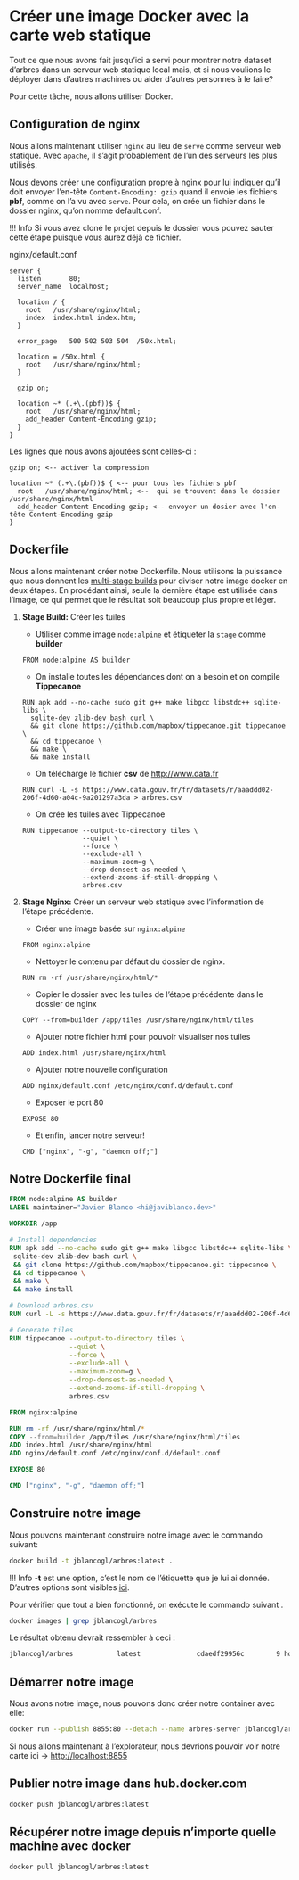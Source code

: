 # Créer une image Docker avec la carte web statique

Tout ce que nous avons fait jusqu’ici a servi pour montrer notre dataset d’arbres 
dans un serveur web statique local mais, et si nous voulions le déployer 
dans d’autres machines ou aider d’autres personnes à le faire?

Pour cette tâche, nous allons utiliser Docker.

## Configuration de nginx

Nous allons maintenant utiliser `nginx` au lieu de `serve` comme serveur web statique. 
Avec `apache`, il s’agit probablement de l’un des serveurs les plus utilisés.

Nous devons créer une configuration propre à nginx pour lui indiquer qu’il doit 
envoyer l’en-tête `Content-Encoding: gzip` quand il envoie les fichiers **pbf**, 
comme on l’a vu avec `serve`. Pour cela, on crée un fichier dans le dossier nginx, 
qu’on nomme default.conf.

!!! Info
    Si vous avez cloné le projet depuis le dossier vous pouvez sauter cette étape 
    puisque vous aurez déjà ce fichier.


nginx/default.conf

```
server {
  listen       80;
  server_name  localhost;

  location / {
    root   /usr/share/nginx/html;
    index  index.html index.htm;
  }

  error_page   500 502 503 504  /50x.html;
  
  location = /50x.html {
    root   /usr/share/nginx/html;
  }

  gzip on;

  location ~* (.+\.(pbf))$ {
    root   /usr/share/nginx/html;
    add_header Content-Encoding gzip;
  }
}
```

Les lignes que nous avons ajoutées sont celles-ci : 

```
gzip on; <-- activer la compression

location ~* (.+\.(pbf))$ { <-- pour tous les fichiers pbf
  root   /usr/share/nginx/html; <--  qui se trouvent dans le dossier /usr/share/nginx/html
  add_header Content-Encoding gzip; <-- envoyer un dosier avec l'en-tête Content-Encoding gzip
}
```

## Dockerfile

Nous allons maintenant créer notre Dockerfile. Nous utilisons la puissance que 
nous donnent les [multi-stage builds][1] pour diviser notre image docker en deux étapes. 
En procédant ainsi, seule la dernière étape est utilisée dans l’image, ce qui 
permet que le résultat soit beaucoup plus propre et léger.

1. **Stage Build:** Créer les tuiles 
    * Utiliser comme image `node:alpine` et étiqueter la `stage` comme **builder**
    ```Docker
    FROM node:alpine AS builder
    ```
    
    * On installe toutes les dépendances dont on a besoin et on compile **Tippecanoe**
    ```Docker
    RUN apk add --no-cache sudo git g++ make libgcc libstdc++ sqlite-libs \
      sqlite-dev zlib-dev bash curl \
      && git clone https://github.com/mapbox/tippecanoe.git tippecanoe \
      && cd tippecanoe \
      && make \
      && make install
    ```
    
    * On télécharge le fichier **csv** de <http://www.data.fr>
    ```Docker
    RUN curl -L -s https://www.data.gouv.fr/fr/datasets/r/aaaddd02-206f-4d60-a04c-9a201297a3da > arbres.csv
    ```
    
    * On crée les tuiles avec Tippecanoe
    ```Docker
    RUN tippecanoe --output-to-directory tiles \
                   --quiet \
                   --force \
                   --exclude-all \
                   --maximum-zoom=g \
                   --drop-densest-as-needed \
                   --extend-zooms-if-still-dropping \
                   arbres.csv
    ```

2. **Stage Nginx:**  Créer un serveur web statique avec l’information de l’étape précédente.

    * Créer une image basée sur `nginx:alpine`
    ```Docker
    FROM nginx:alpine
    ```

    * Nettoyer le contenu par défaut du dossier de nginx.
    ```Docker
    RUN rm -rf /usr/share/nginx/html/*
    ```

    * Copier le dossier avec les tuiles de l’étape précédente dans le dossier de nginx
    ```Docker
    COPY --from=builder /app/tiles /usr/share/nginx/html/tiles
    ```

    * Ajouter notre fichier html pour pouvoir visualiser nos tuiles
    ```Docker
    ADD index.html /usr/share/nginx/html
    ```

    * Ajouter notre nouvelle configuration
    ```Docker
    ADD nginx/default.conf /etc/nginx/conf.d/default.conf
    ```

    * Exposer le port 80
    ```Docker
    EXPOSE 80
    ```

    * Et enfin, lancer notre serveur!
    ```Docker
    CMD ["nginx", "-g", "daemon off;"]
    ```



## Notre Dockerfile final

```Dockerfile
FROM node:alpine AS builder
LABEL maintainer="Javier Blanco <hi@javiblanco.dev>"

WORKDIR /app

# Install dependencies
RUN apk add --no-cache sudo git g++ make libgcc libstdc++ sqlite-libs \
 sqlite-dev zlib-dev bash curl \
 && git clone https://github.com/mapbox/tippecanoe.git tippecanoe \
 && cd tippecanoe \
 && make \
 && make install

# Download arbres.csv
RUN curl -L -s https://www.data.gouv.fr/fr/datasets/r/aaaddd02-206f-4d60-a04c-9a201297a3da > arbres.csv

# Generate tiles
RUN tippecanoe --output-to-directory tiles \
               --quiet \
               --force \
               --exclude-all \
               --maximum-zoom=g \
               --drop-densest-as-needed \
               --extend-zooms-if-still-dropping \
               arbres.csv

FROM nginx:alpine

RUN rm -rf /usr/share/nginx/html/*
COPY --from=builder /app/tiles /usr/share/nginx/html/tiles
ADD index.html /usr/share/nginx/html
ADD nginx/default.conf /etc/nginx/conf.d/default.conf

EXPOSE 80

CMD ["nginx", "-g", "daemon off;"]
```

## Construire notre image

Nous pouvons maintenant construire notre image avec le commando suivant:

```sh
docker build -t jblancogl/arbres:latest .
```

!!! Info
    **-t** est une option, c’est le nom de l’étiquette que je lui ai donnée. D’autres options sont visibles  [ici][2].

Pour vérifier que tout a bien fonctionné, on exécute le commando suivant .

```sh
docker images | grep jblancogl/arbres
```

Le résultat obtenu devrait ressembler à ceci :

```sh
jblancogl/arbres           latest              cdaedf29956c        9 hours ago         33.8MB
```

## Démarrer notre image

Nous avons notre image, nous pouvons donc créer notre container avec elle:

```sh
docker run --publish 8855:80 --detach --name arbres-server jblancogl/arbres
```

Si nous allons maintenant à l’explorateur, nous devrions pouvoir voir notre carte ici -> <http://localhost:8855>

## Publier notre image dans hub.docker.com

```sh
docker push jblancogl/arbres:latest
```

## Récupérer notre image depuis n’importe quelle machine avec docker

```sh
docker pull jblancogl/arbres:latest
```

[1]: https://docs.docker.com/develop/develop-images/multistage-build
[2]: https://docs.docker.com/engine/reference/commandline/build
